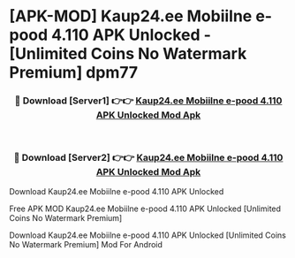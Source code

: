 # [APK-MOD] Kaup24.ee Mobiilne e-pood 4.110 APK Unlocked - [Unlimited Coins No Watermark Premium] dpm77



<div align="center">
<h3>🔴 Download [Server1] 👉👉 <a href="https://momento.my/?title=Kaup24.ee_Mobiilne_e-pood_4.110_APK_Unlocked">Kaup24.ee Mobiilne e-pood 4.110 APK Unlocked Mod Apk</a></h3><br>

<h3>🔴 Download [Server2] 👉👉 <a href="https://momento.my/?title=Kaup24.ee_Mobiilne_e-pood_4.110_APK_Unlocked">Kaup24.ee Mobiilne e-pood 4.110 APK Unlocked Mod Apk</a></h3>
</div>



Download Kaup24.ee Mobiilne e-pood 4.110 APK Unlocked 

Free APK MOD Kaup24.ee Mobiilne e-pood 4.110 APK Unlocked [Unlimited Coins No Watermark Premium]

Download Kaup24.ee Mobiilne e-pood 4.110 APK Unlocked [Unlimited Coins No Watermark Premium] Mod For Android
